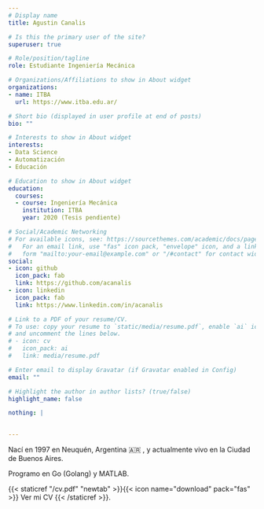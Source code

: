 ```yaml
---
# Display name
title: Agustin Canalis

# Is this the primary user of the site?
superuser: true

# Role/position/tagline
role: Estudiante Ingeniería Mecánica

# Organizations/Affiliations to show in About widget
organizations:
- name: ITBA
  url: https://www.itba.edu.ar/

# Short bio (displayed in user profile at end of posts)
bio: ""

# Interests to show in About widget
interests:
- Data Science
- Automatización
- Educación

# Education to show in About widget
education:
  courses:
  - course: Ingeniería Mecánica
    institution: ITBA
    year: 2020 (Tesis pendiente)

# Social/Academic Networking
# For available icons, see: https://sourcethemes.com/academic/docs/page-builder/#icons
#   For an email link, use "fas" icon pack, "envelope" icon, and a link in the
#   form "mailto:your-email@example.com" or "/#contact" for contact widget.
social:
- icon: github
  icon_pack: fab
  link: https://github.com/acanalis
- icon: linkedin
  icon_pack: fab
  link: https://www.linkedin.com/in/acanalis

# Link to a PDF of your resume/CV.
# To use: copy your resume to `static/media/resume.pdf`, enable `ai` icons in `params.toml`, 
# and uncomment the lines below.
# - icon: cv
#   icon_pack: ai
#   link: media/resume.pdf

# Enter email to display Gravatar (if Gravatar enabled in Config)
email: ""

# Highlight the author in author lists? (true/false)
highlight_name: false

nothing: |
  

---
```


Nací en 1997 en Neuquén, Argentina :argentina: , y actualmente vivo en la Ciudad de Buenos Aires. 

Programo en Go (Golang) y MATLAB. 

{{< staticref "/cv.pdf" "newtab" >}}{{< icon name="download" pack="fas" >}} Ver mi CV {{< /staticref >}}.